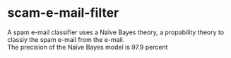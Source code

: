 # scam-e-mail-filter
A spam e-mail classifier uses a  Naïve Bayes theory, a propability theory to classiy the spam e-mail from the e-mail.  
The precision of the Naïve Bayes model is 97.9 percent
